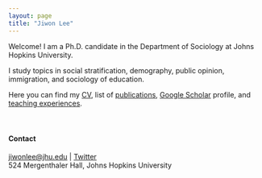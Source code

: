```yaml
---
layout: page
title: "Jiwon Lee"
---
```


Welcome! I am a Ph.D. candidate in the Department of Sociology at Johns Hopkins University. <br>

I study topics in  social stratification, demography, public opinion, immigration, and sociology of education. 

Here you can find my [CV](https://jiwonlee.net/cv_jiwonlee.pdf), list of [publications](http://jiwonlee.net/research/), [Google Scholar](https://scholar.google.com/citations?user=nszIX_sAAAAJ&hl=en) profile, and [teaching experiences](https://jiwonlee.net/about/). 
<br/>
<br/>
<br/>
#### Contact
<jiwonlee@jhu.edu> | [Twitter](https://twitter.com/JiwonLee586)  
524 Mergenthaler Hall, Johns Hopkins University
